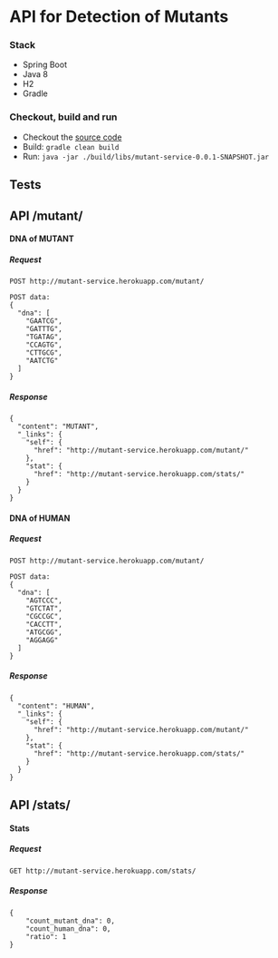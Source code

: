 # API for Detection of Mutants

### Stack
- Spring Boot
- Java 8
- H2
- Gradle

### Checkout, build and run
- Checkout the [source code](https://github.com/felizi/mutant-service)
- Build: ```gradle clean build```
- Run: ```java -jar ./build/libs/mutant-service-0.0.1-SNAPSHOT.jar```


## Tests
API /mutant/
-----
#### DNA of MUTANT
##### Request
```
POST http://mutant-service.herokuapp.com/mutant/

POST data:
{
  "dna": [
    "GAATCG",
    "GATTTG",
    "TGATAG",
    "CCAGTG",
    "CTTGCG",
    "AATCTG"
  ]
}
```
##### Response
```
{
  "content": "MUTANT",
  "_links": {
    "self": {
      "href": "http://mutant-service.herokuapp.com/mutant/"
    },
    "stat": {
      "href": "http://mutant-service.herokuapp.com/stats/"
    }
  }
}
```
#### DNA of HUMAN
##### Request
```
POST http://mutant-service.herokuapp.com/mutant/

POST data:
{
  "dna": [
    "AGTCCC",
    "GTCTAT",
    "CGCCGC",
    "CACCTT",
    "ATGCGG",
    "AGGAGG"
  ]
}
```
##### Response
```
{
  "content": "HUMAN",
  "_links": {
    "self": {
      "href": "http://mutant-service.herokuapp.com/mutant/"
    },
    "stat": {
      "href": "http://mutant-service.herokuapp.com/stats/"
    }
  }
}
```
API /stats/
-----
#### Stats
##### Request
```
GET http://mutant-service.herokuapp.com/stats/
```
##### Response
```
{
    "count_mutant_dna": 0,
    "count_human_dna": 0,
    "ratio": 1
}
```
